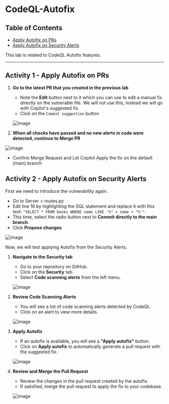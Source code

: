 # CodeQL-Autofix

## Table of Contents

- [Apply Autofix on PRs](#apply-autofix-on-prs)
- [Apply Autofix on Security Alerts](#apply-autofix-on-security-alerts)

This lab is related to CodeQL Autofix features.

---

## Activity 1 - Apply Autofix on PRs

1. **Go to the latest PR that you created in the previous lab**
   - Note the **Edit** button next to it which you can use to edit a manual fix directly on the vulnerable file. We will not use this, instead we will go with Copilot's suggested fix.
   - Click on the `Commit suggestion` button
   
   ![image](https://github.com/user-attachments/assets/164abaae-1ed7-4058-b085-83b75c4dc218)

2. **When all checks have passed and no new alerts in code were detected, continue to Merge PR**

![image](https://github.com/user-attachments/assets/328b27e9-29ee-438f-9143-3bf0798994fd)

- Confirm Merge Request and Let Copilot Apply the fix on the default (main) branch

## Activity 2 - Apply Autofix on Security Alerts

First we need to introduce the vulnerability again.

   - Go to Server > routes.py
   - Edit line 16 by highlighting the SQL statement and replace it with this text: `"SELECT * FROM books WHERE name LIKE '%" + name + "%'"`.
   - This time, select the radio button next to **Commit directly to the main branch**.
   - Click **Propose changes**.

![image](https://github.com/user-attachments/assets/c602055f-a86a-43e2-b5b8-925d5c438ed1)

Now, we will test applying Autofix from the Security Alerts.

1. **Navigate to the Security tab**
   - Go to your repository on GitHub.
   - Click on the **Security** tab.
   - Select **Code scanning alerts** from the left menu.
   
   ![image](https://github.com/user-attachments/assets/718d0356-f2ab-41e5-b6c1-7e30f8b59565)


2. **Review Code Scanning Alerts**
   - You will see a list of code scanning alerts detected by CodeQL.
   - Click on an alert to view more details.
   
   ![image](https://github.com/user-attachments/assets/05fd13a7-f732-4711-8c46-028ff4b18edd)

3. **Apply Autofix**
   - If an autofix is available, you will see a **"Apply autofix"** button.
   - Click on **Apply autofix** to automatically generate a pull request with the suggested fix.
   
   ![image](https://github.com/user-attachments/assets/63c56d73-f4fa-4a66-a9e3-492baf55271c)

4. **Review and Merge the Pull Request**
   - Review the changes in the pull request created by the autofix.
   - If satisfied, merge the pull request to apply the fix to your codebase.
   
   ![image](https://github.com/user-attachments/assets/efc5519e-bcff-4beb-bcbb-bc86c5cbf5b9)
